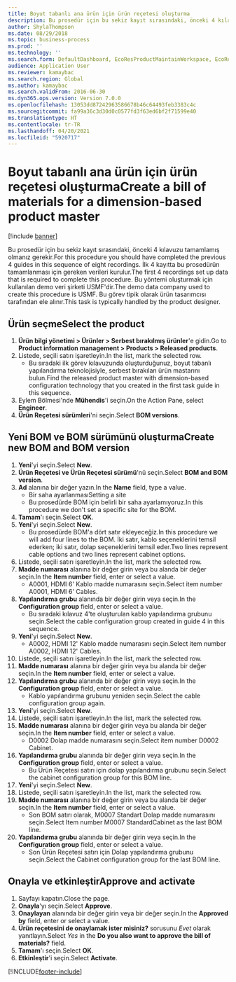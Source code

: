 ```yaml
---
title: Boyut tabanlı ana ürün için ürün reçetesi oluşturma
description: Bu prosedür için bu sekiz kayıt sırasındaki, önceki 4 kılavuzu tamamlamış olmanız gerekir.
author: ShylaThompson
ms.date: 08/29/2018
ms.topic: business-process
ms.prod: ''
ms.technology: ''
ms.search.form: DefaultDashboard, EcoResProductMaintainWorkspace, EcoResProductOpenCasesFormPart, EcoResProductDetailsExtended, BOMConsistOf, BOMTable, InventItemIdLookupSimple, HcmWorkerLookUp
audience: Application User
ms.reviewer: kamaybac
ms.search.region: Global
ms.author: kamaybac
ms.search.validFrom: 2016-06-30
ms.dyn365.ops.version: Version 7.0.0
ms.openlocfilehash: 13053dd87242963586678b46c64493feb3383c4c
ms.sourcegitcommit: fa99a36c3d30d0c0577fd3f63ed6bf2f71599e40
ms.translationtype: HT
ms.contentlocale: tr-TR
ms.lasthandoff: 04/20/2021
ms.locfileid: "5920717"
---
```

# <a name="create-a-bill-of-materials-for-a-dimension-based-product-master"></a><span data-ttu-id="df404-103">Boyut tabanlı ana ürün için ürün reçetesi oluşturma</span><span class="sxs-lookup"><span data-stu-id="df404-103">Create a bill of materials for a dimension-based product master</span></span>

[!include [banner](../../includes/banner.md)]

<span data-ttu-id="df404-104">Bu prosedür için bu sekiz kayıt sırasındaki, önceki 4 kılavuzu tamamlamış olmanız gerekir.</span><span class="sxs-lookup"><span data-stu-id="df404-104">For this procedure you should have completed the previous 4 guides in this sequence of eight recordings.</span></span> <span data-ttu-id="df404-105">İlk 4 kayıtta bu prosedürün tamamlanması için gereken verileri kurulur.</span><span class="sxs-lookup"><span data-stu-id="df404-105">The first 4 recordings set up data that is required to complete this procedure.</span></span> <span data-ttu-id="df404-106">Bu yöntemi oluşturmak için kullanılan demo veri şirketi USMF'dir.</span><span class="sxs-lookup"><span data-stu-id="df404-106">The demo data company used to create this procedure is USMF.</span></span> <span data-ttu-id="df404-107">Bu görev tipik olarak ürün tasarımcısı tarafından ele alınır.</span><span class="sxs-lookup"><span data-stu-id="df404-107">This task is typically handled by the product designer.</span></span>

## <a name="select-the-product"></a><span data-ttu-id="df404-108">Ürün seçme</span><span class="sxs-lookup"><span data-stu-id="df404-108">Select the product</span></span>

1. <span data-ttu-id="df404-109">**Ürün bilgi yönetimi \> Ürünler \> Serbest bırakılmış ürünler**'e gidin.</span><span class="sxs-lookup"><span data-stu-id="df404-109">Go to **Product information management \> Products \> Released products**.</span></span>
1. <span data-ttu-id="df404-110">Listede, seçili satırı işaretleyin.</span><span class="sxs-lookup"><span data-stu-id="df404-110">In the list, mark the selected row.</span></span>
    * <span data-ttu-id="df404-111">Bu sıradaki ilk görev kılavuzunda oluşturduğunuz, boyut tabanlı yapılandırma teknolojisiyle, serbest bırakılan ürün mastarını bulun.</span><span class="sxs-lookup"><span data-stu-id="df404-111">Find the released product master with dimension-based configuration technology that you created in the first task guide in this sequence.</span></span>  
1. <span data-ttu-id="df404-112">Eylem Bölmesi'nde **Mühendis**'i seçin.</span><span class="sxs-lookup"><span data-stu-id="df404-112">On the Action Pane, select **Engineer**.</span></span>
1. <span data-ttu-id="df404-113">**Ürün Reçetesi sürümleri**'ni seçin.</span><span class="sxs-lookup"><span data-stu-id="df404-113">Select **BOM versions**.</span></span>

## <a name="create-new-bom-and-bom-version"></a><span data-ttu-id="df404-114">Yeni BOM ve BOM sürümünü oluşturma</span><span class="sxs-lookup"><span data-stu-id="df404-114">Create new BOM and BOM version</span></span>

1. <span data-ttu-id="df404-115">**Yeni**'yi seçin.</span><span class="sxs-lookup"><span data-stu-id="df404-115">Select **New**.</span></span>
1. <span data-ttu-id="df404-116">**Ürün Reçetesi ve Ürün Reçetesi sürümü**'nü seçin.</span><span class="sxs-lookup"><span data-stu-id="df404-116">Select **BOM and BOM version**.</span></span>
1. <span data-ttu-id="df404-117">**Ad** alanına bir değer yazın.</span><span class="sxs-lookup"><span data-stu-id="df404-117">In the **Name** field, type a value.</span></span>
    * <span data-ttu-id="df404-118">Bir saha ayarlanması</span><span class="sxs-lookup"><span data-stu-id="df404-118">Setting a site</span></span>  
    * <span data-ttu-id="df404-119">Bu prosedürde BOM için belirli bir saha ayarlamıyoruz.</span><span class="sxs-lookup"><span data-stu-id="df404-119">In this procedure we don't set a specific site for the BOM.</span></span>  
1. <span data-ttu-id="df404-120">**Tamam**'ı seçin.</span><span class="sxs-lookup"><span data-stu-id="df404-120">Select **OK**.</span></span>
1. <span data-ttu-id="df404-121">**Yeni**'yi seçin.</span><span class="sxs-lookup"><span data-stu-id="df404-121">Select **New**.</span></span>
    * <span data-ttu-id="df404-122">Bu prosedürde BOM'a dört satır ekleyeceğiz.</span><span class="sxs-lookup"><span data-stu-id="df404-122">In this procedure we will add four lines to the BOM.</span></span> <span data-ttu-id="df404-123">İki satır, kablo seçeneklerini temsil ederken; iki satır, dolap seçeneklerini temsil eder.</span><span class="sxs-lookup"><span data-stu-id="df404-123">Two lines represent cable options and two lines represent cabinet options.</span></span>  
1. <span data-ttu-id="df404-124">Listede, seçili satırı işaretleyin.</span><span class="sxs-lookup"><span data-stu-id="df404-124">In the list, mark the selected row.</span></span>
1. <span data-ttu-id="df404-125">**Madde numarası** alanına bir değer girin veya bu alanda bir değer seçin.</span><span class="sxs-lookup"><span data-stu-id="df404-125">In the **Item number** field, enter or select a value.</span></span>
    * <span data-ttu-id="df404-126">A0001, HDMI 6' Kablo madde numarasını seçin.</span><span class="sxs-lookup"><span data-stu-id="df404-126">Select item number A0001, HDMI 6' Cables.</span></span>  
1. <span data-ttu-id="df404-127">**Yapılandırma grubu** alanında bir değer girin veya seçin.</span><span class="sxs-lookup"><span data-stu-id="df404-127">In the **Configuration group** field, enter or select a value.</span></span>
    * <span data-ttu-id="df404-128">Bu sıradaki kılavuz 4'te oluşturulan kablo yapılandırma grubunu seçin.</span><span class="sxs-lookup"><span data-stu-id="df404-128">Select the cable configuration group created in guide 4 in this sequence.</span></span>  
1. <span data-ttu-id="df404-129">**Yeni**'yi seçin.</span><span class="sxs-lookup"><span data-stu-id="df404-129">Select **New**.</span></span>
    * <span data-ttu-id="df404-130">A0002, HDMI 12' Kablo madde numarasını seçin.</span><span class="sxs-lookup"><span data-stu-id="df404-130">Select item number A0002, HDMI 12' Cables.</span></span>  
1. <span data-ttu-id="df404-131">Listede, seçili satırı işaretleyin.</span><span class="sxs-lookup"><span data-stu-id="df404-131">In the list, mark the selected row.</span></span>
1. <span data-ttu-id="df404-132">**Madde numarası** alanına bir değer girin veya bu alanda bir değer seçin.</span><span class="sxs-lookup"><span data-stu-id="df404-132">In the **Item number** field, enter or select a value.</span></span>
1. <span data-ttu-id="df404-133">**Yapılandırma grubu** alanında bir değer girin veya seçin.</span><span class="sxs-lookup"><span data-stu-id="df404-133">In the **Configuration group** field, enter or select a value.</span></span>
    * <span data-ttu-id="df404-134">Kablo yapılandırma grubunu yeniden seçin.</span><span class="sxs-lookup"><span data-stu-id="df404-134">Select the cable configuration group again.</span></span>  
1. <span data-ttu-id="df404-135">**Yeni**'yi seçin.</span><span class="sxs-lookup"><span data-stu-id="df404-135">Select **New**.</span></span>
1. <span data-ttu-id="df404-136">Listede, seçili satırı işaretleyin.</span><span class="sxs-lookup"><span data-stu-id="df404-136">In the list, mark the selected row.</span></span>
1. <span data-ttu-id="df404-137">**Madde numarası** alanına bir değer girin veya bu alanda bir değer seçin.</span><span class="sxs-lookup"><span data-stu-id="df404-137">In the **Item number** field, enter or select a value.</span></span>
    * <span data-ttu-id="df404-138">D0002 Dolap madde numarasını seçin.</span><span class="sxs-lookup"><span data-stu-id="df404-138">Select item number D0002 Cabinet.</span></span>  
1. <span data-ttu-id="df404-139">**Yapılandırma grubu** alanında bir değer girin veya seçin.</span><span class="sxs-lookup"><span data-stu-id="df404-139">In the **Configuration group** field, enter or select a value.</span></span>
    * <span data-ttu-id="df404-140">Bu Ürün Reçetesi satırı için dolap yapılandırma grubunu seçin.</span><span class="sxs-lookup"><span data-stu-id="df404-140">Select the cabinet configuration group for this BOM line.</span></span>  
1. <span data-ttu-id="df404-141">**Yeni**'yi seçin.</span><span class="sxs-lookup"><span data-stu-id="df404-141">Select **New**.</span></span>
1. <span data-ttu-id="df404-142">Listede, seçili satırı işaretleyin.</span><span class="sxs-lookup"><span data-stu-id="df404-142">In the list, mark the selected row.</span></span>
1. <span data-ttu-id="df404-143">**Madde numarası** alanına bir değer girin veya bu alanda bir değer seçin.</span><span class="sxs-lookup"><span data-stu-id="df404-143">In the **Item number** field, enter or select a value.</span></span>
    * <span data-ttu-id="df404-144">Son BOM satırı olarak, M0007 Standart Dolap madde numarasını seçin.</span><span class="sxs-lookup"><span data-stu-id="df404-144">Select Item number M0007 StandardCabinet as the last BOM line.</span></span>  
1. <span data-ttu-id="df404-145">**Yapılandırma grubu** alanında bir değer girin veya seçin.</span><span class="sxs-lookup"><span data-stu-id="df404-145">In the **Configuration group** field, enter or select a value.</span></span>
    * <span data-ttu-id="df404-146">Son Ürün Reçetesi satırı için Dolap yapılandırma grubunu seçin.</span><span class="sxs-lookup"><span data-stu-id="df404-146">Select the Cabinet configuration group for the last BOM line.</span></span>  

## <a name="approve-and-activate"></a><span data-ttu-id="df404-147">Onayla ve etkinleştir</span><span class="sxs-lookup"><span data-stu-id="df404-147">Approve and activate</span></span>

1. <span data-ttu-id="df404-148">Sayfayı kapatın.</span><span class="sxs-lookup"><span data-stu-id="df404-148">Close the page.</span></span>
1. <span data-ttu-id="df404-149">**Onayla**'yı seçin.</span><span class="sxs-lookup"><span data-stu-id="df404-149">Select **Approve**.</span></span>
1. <span data-ttu-id="df404-150">**Onaylayan** alanında bir değer girin veya bir değer seçin.</span><span class="sxs-lookup"><span data-stu-id="df404-150">In the **Approved by** field, enter or select a value.</span></span>
1. <span data-ttu-id="df404-151">**Ürün reçetesini de onaylamak ister misiniz?** sorusunu *Evet* olarak yanıtlayın.</span><span class="sxs-lookup"><span data-stu-id="df404-151">Select *Yes* in the **Do you also want to approve the bill of materials?** field.</span></span>
1. <span data-ttu-id="df404-152">**Tamam**'ı seçin.</span><span class="sxs-lookup"><span data-stu-id="df404-152">Select **OK**.</span></span>
1. <span data-ttu-id="df404-153">**Etkinleştir**'i seçin.</span><span class="sxs-lookup"><span data-stu-id="df404-153">Select **Activate**.</span></span>



[!INCLUDE[footer-include](../../../includes/footer-banner.md)]